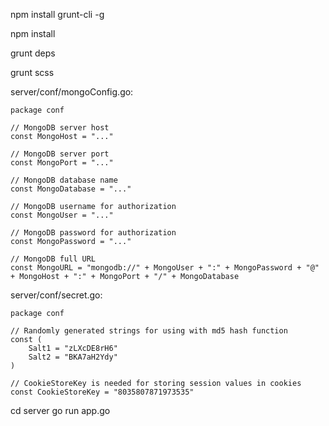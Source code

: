 npm install grunt-cli -g

npm install

grunt deps

grunt scss

server/conf/mongoConfig.go:

    package conf

    // MongoDB server host
    const MongoHost = "..."

    // MongoDB server port
    const MongoPort = "..."

    // MongoDB database name
    const MongoDatabase = "..."

    // MongoDB username for authorization
    const MongoUser = "..."

    // MongoDB password for authorization
    const MongoPassword = "..."

    // MongoDB full URL
    const MongoURL = "mongodb://" + MongoUser + ":" + MongoPassword + "@" + MongoHost + ":" + MongoPort + "/" + MongoDatabase

server/conf/secret.go:

    package conf

    // Randomly generated strings for using with md5 hash function
    const (
    	Salt1 = "zLXcDE8rH6"
    	Salt2 = "BKA7aH2Ydy"
    )

    // CookieStoreKey is needed for storing session values in cookies
    const CookieStoreKey = "8035807871973535"

cd server
go run app.go
